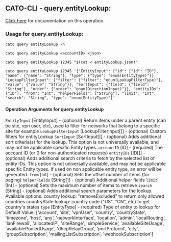 
## CATO-CLI - query.entityLookup:
[Click here](https://api.catonetworks.com/documentation/#query-entityLookup) for documentation on this operation.

### Usage for query.entityLookup:

`cato query entityLookup -h`

`cato query entityLookup <accountID> <json>`

`cato query entityLookup 12345 "$(cat < entityLookup.json)"`

`cato query entityLookup 12345 '{"EntityInput": {"id": {"id": "ID"}, "name": {"name": "String"}, "type": {"type": "enum(EntityType)"}}, "LookupFilterInput": {"filter": {"filter": "enum(LookupFilterType)"}, "value": {"value": "String"}}, "SortInput": {"field": {"field": "String"}, "order": {"order": "enum(DirectionInput)"}}, "entityIDs": ["ID"], "from": "Int", "helperFields": ["String"], "limit": "Int", "search": "String", "type": "enum(EntityType)"}'`

#### Operation Arguments for query.entityLookup ####
`EntityInput` [EntityInput] - (optional) Return items under a parent entity (can be site, vpn user, etc),
used to filter for networks that belong to a specific site for example 
`LookupFilterInput` [LookupFilterInput[]] - (optional) Custom filters for entityLookup 
`SortInput` [SortInput[]] - (optional) Adds additional sort criteria(s) for the lookup.
This option is not universally available, and may not be applicable specific Entity types. 
`accountID` [ID] - (required) The account ID (or 0 for non-authenticated requests) 
`entityIDs` [ID[]] - (optional) Adds additional search criteria to fetch by the selected list of entity IDs. This option is not
universally available, and may not be applicable specific Entity types. If used on non applicable entity
type, an error will be generated. 
`from` [Int] - (optional) Sets the offset number of items (for paging) 
`helperFields` [String[]] - (optional) Additional helper fields 
`limit` [Int] - (optional) Sets the maximum number of items to retrieve 
`search` [String] - (optional) Adds additional search parameters for the lookup. Available options:
country lookup: "removeExcluded" to return only allowed countries
countryState lookup: country code ("US", "CN", etc) to get country's states 
`type` [EntityType] - (required) Type of entity to lookup for Default Value: ['account', 'site', 'vpnUser', 'country', 'countryState', 'timezone', 'host', 'any', 'networkInterface', 'location', 'admin', 'localRouting', 'lanFirewall', 'allocatedIP', 'siteRange', 'simpleService', 'availableSiteUsage', 'availablePooledUsage', 'dhcpRelayGroup', 'portProtocol', 'city', 'groupSubscription', 'mailingListSubscription', 'webhookSubscription']
